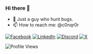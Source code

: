 ### Hi there 👋



- 👯 Just a guy who hunt bugs.
- 📫 How to reach me: @c0nqr0r


[![Facebook](https://img.shields.io/badge/Facebook-%231877F2.svg?logo=Facebook&logoColor=white)](https://www.facebook.com/C0NQR0R)
[![LinkedIn](https://img.shields.io/badge/Linkedin-%230077B5.svg?logo=linkedin&logoColor=white)](https://www.linkedin.com/in/c0nqr0r)
[![Discord](https://img.shields.io/badge/Discord-%235865F2.svg?&logo=discord&logoColor=white)](https://discordapp.com/users/951166431674920961)
[![X](https://img.shields.io/badge/X-%23000000.svg?logo=X&logoColor=white)](https://x.com/c0nqr0r)



![Profile Views](https://komarev.com/ghpvc/?username=c0nqr0r&style=flat-square)
